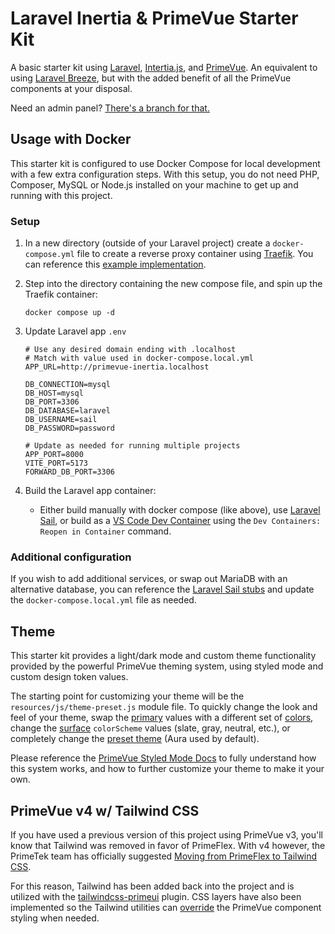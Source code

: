 # Laravel Inertia & PrimeVue Starter Kit
A basic starter kit using [Laravel](https://laravel.com/docs/master), [Intertia.js](https://inertiajs.com/), and [PrimeVue](https://primevue.org/). An equivalent to using [Laravel Breeze](https://laravel.com/docs/master/starter-kits#laravel-breeze), but with the added benefit of all the PrimeVue components at your disposal.

Need an admin panel? [There's a branch for that.](https://github.com/connorabbas/laravel-inertia-primevue/tree/feature/admin-panel)

## Usage with Docker
This starter kit is configured to use Docker Compose for local development with a few extra configuration steps. With this setup, you do not need PHP, Composer, MySQL or Node.js installed on your machine to get up and running with this project.

### Setup
1. In a new directory (outside of your Laravel project) create a `docker-compose.yml` file to create a reverse proxy container using [Traefik](https://doc.traefik.io/traefik/getting-started/quick-start/). You can reference this [example implementation](https://github.com/connorabbas/traefik-docker-compose/blob/master/docker-compose.yml).

2. Step into the directory containing the new compose file, and spin up the Traefik container:
    ```
    docker compose up -d
    ```
3. Update Laravel app `.env`
    ```env
    # Use any desired domain ending with .localhost
    # Match with value used in docker-compose.local.yml
    APP_URL=http://primevue-inertia.localhost

    DB_CONNECTION=mysql
    DB_HOST=mysql
    DB_PORT=3306
    DB_DATABASE=laravel
    DB_USERNAME=sail
    DB_PASSWORD=password

    # Update as needed for running multiple projects
    APP_PORT=8000
    VITE_PORT=5173
    FORWARD_DB_PORT=3306
    ```
3. Build the Laravel app container:
   - Either build manually with docker compose (like above), use [Laravel Sail](https://laravel.com/docs/master/sail), or build as a [VS Code Dev Container](https://code.visualstudio.com/docs/devcontainers/tutorial) using the `Dev Containers: Reopen in Container` command.

### Additional configuration
If you wish to add additional services, or swap out MariaDB with an alternative database, you can reference the [Laravel Sail stubs](https://github.com/laravel/sail/tree/1.x/stubs) and update the `docker-compose.local.yml` file as needed.

## Theme
This starter kit provides a light/dark mode and custom theme functionality provided by the powerful PrimeVue theming system, using styled mode and custom design token values.

The starting point for customizing your theme will be the `resources/js/theme-preset.js` module file. To quickly change the look and feel of your theme, swap the [primary](https://primevue.org/theming/styled/#primary) values with a different set of [colors](https://primevue.org/theming/styled/#colors), change the [surface](https://primevue.org/theming/styled/#surface) `colorScheme` values (slate, gray, neutral, etc.), or completely change the [preset theme](https://primevue.org/theming/styled/#presets) (Aura used by default).

Please reference the [PrimeVue Styled Mode Docs](https://primevue.org/theming/styled/) to fully understand how this system works, and how to further customize your theme to make it your own.

## PrimeVue v4 w/ Tailwind CSS
If you have used a previous version of this project using PrimeVue v3, you'll know that Tailwind was removed in favor of PrimeFlex. With v4 however, the PrimeTek team has officially suggested [Moving from PrimeFlex to Tailwind CSS](https://primevue.org/guides/primeflex/).

For this reason, Tailwind has been added back into the project and is utilized with the [tailwindcss-primeui](https://primevue.org/tailwind/#plugin) plugin. CSS layers have also been implemented so the Tailwind utilities can [override](https://primevue.org/tailwind/#override) the PrimeVue component styling when needed.